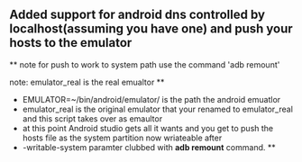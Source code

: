 ## Added support for android dns controlled by localhost(assuming you have one) and push your hosts to the emulator 
** note for push to work to system path use the command 'adb remount'

note: emulator_real is the real emualtor 
**
- EMULATOR=~/bin/android/emulator/ is the path the android emuatlor 
-  emulator_real is the original emulator that your renamed to emulator_real and this script takes over as emaultor 
- at this point Android studio gets all it wants and you get to push the hosts file as the system partition now wriateable after 
- -writable-system paramter clubbed with **adb remount** command.
**
